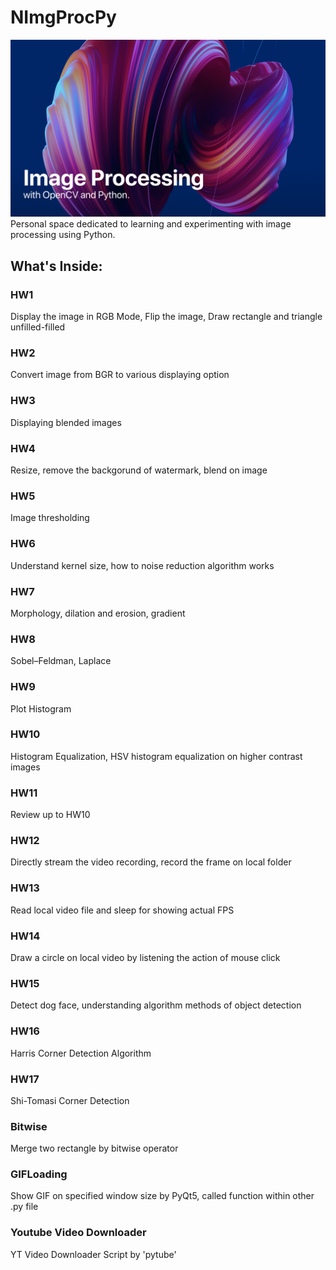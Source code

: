 # NImgProcPy

<img src="Assets/Readme/BG.png" alt="Background Image" width="600"/>
Personal space dedicated to learning and experimenting with image processing using Python. 

## What's Inside:

### HW1 
Display the image in RGB Mode, Flip the image, Draw rectangle and triangle unfilled-filled

### HW2 
Convert image from BGR to various displaying option

### HW3
Displaying blended images

### HW4
Resize, remove the backgorund of watermark, blend on image

### HW5
Image thresholding

### HW6
Understand kernel size, how to noise reduction algorithm works

### HW7
Morphology, dilation and erosion, gradient

### HW8
Sobel–Feldman, Laplace

### HW9
Plot Histogram

### HW10
Histogram Equalization, HSV histogram equalization on higher contrast images

### HW11
Review up to HW10

### HW12
Directly stream the video recording, record the frame on local folder

### HW13
Read local video file and sleep for showing actual FPS

### HW14
Draw a circle on local video by listening the action of mouse click

### HW15
Detect dog face, understanding algorithm methods of object detection

### HW16
Harris Corner Detection Algorithm

### HW17
Shi-Tomasi Corner Detection

### Bitwise
Merge two rectangle by bitwise operator

### GIFLoading
Show GIF on specified window size by PyQt5, called function within other .py file

### Youtube Video Downloader
YT Video Downloader Script by 'pytube'



